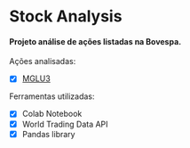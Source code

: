 # Stock Analysis

#### Projeto análise de ações listadas na Bovespa.

Ações analisadas:
- [X] [MGLU3](https://github.com/scsin/stock_analysis/blob/master/wtd_api.ipynb)

Ferramentas utilizadas:
- [X] Colab Notebook
- [X] World Trading Data API
- [X] Pandas library
